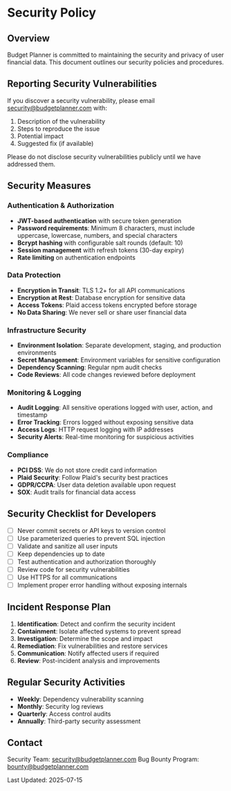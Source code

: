 # Security Policy

## Overview

Budget Planner is committed to maintaining the security and privacy of user financial data. This document outlines our security policies and procedures.

## Reporting Security Vulnerabilities

If you discover a security vulnerability, please email security@budgetplanner.com with:

1. Description of the vulnerability
2. Steps to reproduce the issue
3. Potential impact
4. Suggested fix (if available)

Please do not disclose security vulnerabilities publicly until we have addressed them.

## Security Measures

### Authentication & Authorization

- **JWT-based authentication** with secure token generation
- **Password requirements**: Minimum 8 characters, must include uppercase, lowercase, numbers, and special characters
- **Bcrypt hashing** with configurable salt rounds (default: 10)
- **Session management** with refresh tokens (30-day expiry)
- **Rate limiting** on authentication endpoints

### Data Protection

- **Encryption in Transit**: TLS 1.2+ for all API communications
- **Encryption at Rest**: Database encryption for sensitive data
- **Access Tokens**: Plaid access tokens encrypted before storage
- **No Data Sharing**: We never sell or share user financial data

### Infrastructure Security

- **Environment Isolation**: Separate development, staging, and production environments
- **Secret Management**: Environment variables for sensitive configuration
- **Dependency Scanning**: Regular npm audit checks
- **Code Reviews**: All code changes reviewed before deployment

### Monitoring & Logging

- **Audit Logging**: All sensitive operations logged with user, action, and timestamp
- **Error Tracking**: Errors logged without exposing sensitive data
- **Access Logs**: HTTP request logging with IP addresses
- **Security Alerts**: Real-time monitoring for suspicious activities

### Compliance

- **PCI DSS**: We do not store credit card information
- **Plaid Security**: Follow Plaid's security best practices
- **GDPR/CCPA**: User data deletion available upon request
- **SOX**: Audit trails for financial data access

## Security Checklist for Developers

- [ ] Never commit secrets or API keys to version control
- [ ] Use parameterized queries to prevent SQL injection
- [ ] Validate and sanitize all user inputs
- [ ] Keep dependencies up to date
- [ ] Test authentication and authorization thoroughly
- [ ] Review code for security vulnerabilities
- [ ] Use HTTPS for all communications
- [ ] Implement proper error handling without exposing internals

## Incident Response Plan

1. **Identification**: Detect and confirm the security incident
2. **Containment**: Isolate affected systems to prevent spread
3. **Investigation**: Determine the scope and impact
4. **Remediation**: Fix vulnerabilities and restore services
5. **Communication**: Notify affected users if required
6. **Review**: Post-incident analysis and improvements

## Regular Security Activities

- **Weekly**: Dependency vulnerability scanning
- **Monthly**: Security log reviews
- **Quarterly**: Access control audits
- **Annually**: Third-party security assessment

## Contact

Security Team: security@budgetplanner.com
Bug Bounty Program: bounty@budgetplanner.com

Last Updated: 2025-07-15